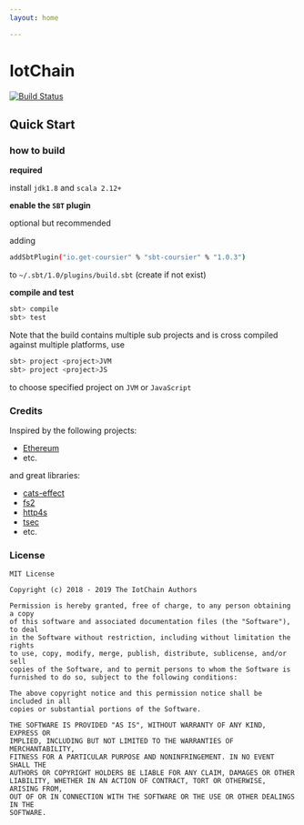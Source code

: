 ```yaml
---
layout: home

---
```


# IotChain
[![Build Status](https://travis-ci.org/iot-block/iotchain.svg?branch=master)](https://travis-ci.org/iot-block/iotchain)


## Quick Start

### how to build
**required**

install `jdk1.8` and `scala 2.12+`

**enable the `SBT` plugin** 

optional but recommended

adding
```bash
addSbtPlugin("io.get-coursier" % "sbt-coursier" % "1.0.3")
```
to `~/.sbt/1.0/plugins/build.sbt` (create if not exist)  

**compile and test**
```bash
sbt> compile
sbt> test 
```

Note that the build contains multiple sub projects and is cross compiled against multiple platforms, use

```bash
sbt> project <project>JVM
sbt> project <project>JS
```
to choose specified project on `JVM` or `JavaScript`

### Credits

Inspired by the following projects:
- [Ethereum](https://github.com/ethereum/go-ethereum)
- etc.

and great libraries:
- [cats-effect](https://github.com/typelevel/cats-effect)
- [fs2](https://github.com/functional-streams-for-scala/fs2)
- [http4s](https://github.com/http4s/http4s)
- [tsec](https://github.com/jmcardon/tsec)
- etc.

### License
```
MIT License

Copyright (c) 2018 - 2019 The IotChain Authors

Permission is hereby granted, free of charge, to any person obtaining a copy
of this software and associated documentation files (the "Software"), to deal
in the Software without restriction, including without limitation the rights
to use, copy, modify, merge, publish, distribute, sublicense, and/or sell
copies of the Software, and to permit persons to whom the Software is
furnished to do so, subject to the following conditions:

The above copyright notice and this permission notice shall be included in all
copies or substantial portions of the Software.

THE SOFTWARE IS PROVIDED "AS IS", WITHOUT WARRANTY OF ANY KIND, EXPRESS OR
IMPLIED, INCLUDING BUT NOT LIMITED TO THE WARRANTIES OF MERCHANTABILITY,
FITNESS FOR A PARTICULAR PURPOSE AND NONINFRINGEMENT. IN NO EVENT SHALL THE
AUTHORS OR COPYRIGHT HOLDERS BE LIABLE FOR ANY CLAIM, DAMAGES OR OTHER
LIABILITY, WHETHER IN AN ACTION OF CONTRACT, TORT OR OTHERWISE, ARISING FROM,
OUT OF OR IN CONNECTION WITH THE SOFTWARE OR THE USE OR OTHER DEALINGS IN THE
SOFTWARE.
```
